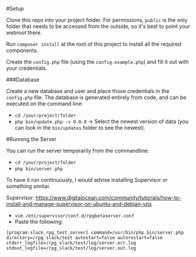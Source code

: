 #Setup

Clone this repo into your project folder. For permissions, `public` is the only folder that needs to be accessed from the outside, so it's best to point your webroot there.

Run `composer install` at the root of this project to install all the required components.

Create the `config.php` file (using the `config.example.php`) and fill it out with your credentials.


###Database

Create a new database and user and place those credentials in the `config.php` file. The database is generated entirely from code, and can be executed on the command line:

- `cd /your/project/folder`
- `php bin/update.php -v 0.0.0` &rarr; Select the newest version of data (you can look in the `bin/updates` folder to see the newest).


#Running the Server

You can run the server temporarily from the commandline:

- `cd /your/project/folder`
- `php bin/server.php`

To have it run continuously, I would advise installing Supervisor or something simliar.

Supervisor: https://www.digitalocean.com/community/tutorials/how-to-install-and-manage-supervisor-on-ubuntu-and-debian-vps

- `vim /etc/supervisor/conf.d/rpgbetaserver.conf`
- Paste the following:

`
[program:slack_rpg_test_server]
command=/usr/bin/php bin/server.php
directory=/rpg_slack/test
autostart=false
autorestart=false
stderr_logfile=/rpg_slack/test/log/server.err.log
stdout_logfile=/rpg_slack/test/log/server.out.log
`